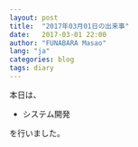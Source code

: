 ```yaml
---
layout: post
title:  "2017年03月01日の出来事"
date:   2017-03-01 22:00
author: "FUNABARA Masao"
lang: "ja"
categories: blog
tags: diary
---
```


本日は、

* システム開発

を行いました。
